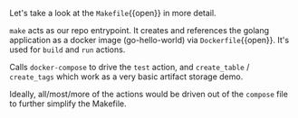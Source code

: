 Let's take a look at the `Makefile`{{open}} in more detail.

`make` acts as our repo entrypoint. It creates and references the golang application as a docker image (go-hello-world) via `Dockerfile`{{open}}. It's used for `build` and `run` actions.

Calls `docker-compose` to drive the `test` action, and `create_table` / `create_tags` which work as a very basic artifact storage demo.

Ideally, all/most/more of the actions would be driven out of the `compose` file to further simplify the Makefile.
